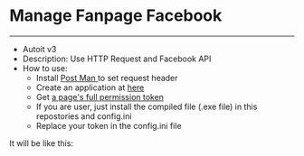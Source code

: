 

<h1>
	Manage Fanpage Facebook
</h1>

<hr>
<ul>
	<li>
		Autoit v3
	</li>
	<li>
		Description: Use HTTP Request and Facebook API
	</li>
	<li>
		How to use:
		<ul>
			<li>
				 Install <a href = "https://www.postman.com/" target="_blank"> Post Man </a> to set request header
			</li>
			<li>
				Create an application at <a href = "https://developers.facebook.com/apps/">here</a>
			</li>
			<li>
        			Get <a href = "https://developers.facebook.com/tools/explorer">a page's full permission token</a>
      			</li>
			<li>
				If you are user, just install the compiled file (.exe file) in this repostories and config.ini
			</li>
			<li>
				Replace your token in the config.ini file
			</li>
		</ul>
	</li>
</ul>

It will be like this:
<br><br>

